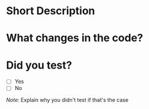 # Short Description

# What changes in the code?

# Did you test?

- [ ] Yes
- [ ] No

*Note*: Explain why you didn't test if that's the case
